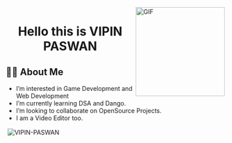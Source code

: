 <img alt="GIF"  height="205px" align="right" src="https://media.giphy.com/media/AOSwwqVjNZlDO/giphy.gif" />

<h1 align="center">Hello this is VIPIN PASWAN</h1>

## 🙋‍♂️ About Me

- I’m interested in Game Development and Web Development
- I’m currently learning DSA and Dango.
- I’m looking to collaborate on OpenSource Projects.
- I  am a Video Editor too.

<!---
VIPIN-PASWAN/VIPIN-PASWAN is a ✨ special ✨ repository because its `README.md` (this file) appears on your GitHub profile.
You can click the Preview link to take a look at your changes.
--->


<p>&nbsp;<img align="center" src="https://github-readme-stats.vercel.app/api?username=vipin-paswan&show_icons=true&theme=vue" alt="VIPIN-PASWAN" /></p>
